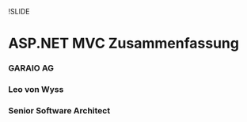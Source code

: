 !SLIDE 
# ASP.NET MVC Zusammenfassung #

### GARAIO AG ###
### Leo von Wyss ###
### Senior Software Architect ###
